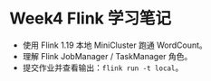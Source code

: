 # Week4 Flink 学习笔记
- 使用 Flink 1.19 本地 MiniCluster 跑通 WordCount。
- 理解 Flink JobManager / TaskManager 角色。
- 提交作业并查看输出：`flink run -t local`。
